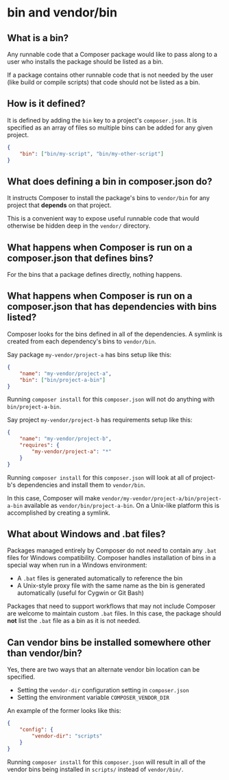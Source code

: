 # bin and vendor/bin

## What is a bin?

Any runnable code that a Composer package would like to pass along
to a user who installs the package should be listed as a bin.

If a package contains other runnable code that is not needed by the
user (like build or compile scripts) that code should not be listed
as a bin.


## How is it defined?

It is defined by adding the `bin` key to a project's `composer.json`.
It is specified as an array of files so multiple bins can be added
for any given project.

```json
{
    "bin": ["bin/my-script", "bin/my-other-script"]
}
```


## What does defining a bin in composer.json do?

It instructs Composer to install the package's bins to `vendor/bin`
for any project that **depends** on that project.

This is a convenient way to expose useful runnable code that would
otherwise be hidden deep in the `vendor/` directory.


## What happens when Composer is run on a composer.json that defines bins?

For the bins that a package defines directly, nothing happens.


## What happens when Composer is run on a composer.json that has dependencies with bins listed?

Composer looks for the bins defined in all of the dependencies. A
symlink is created from each dependency's bins to `vendor/bin`.

Say package `my-vendor/project-a` has bins setup like this:

```json
{
    "name": "my-vendor/project-a",
    "bin": ["bin/project-a-bin"]
}
```

Running `composer install` for this `composer.json` will not do
anything with `bin/project-a-bin`.

Say project `my-vendor/project-b` has requirements setup like this:

```json
{
    "name": "my-vendor/project-b",
    "requires": {
        "my-vendor/project-a": "*"
    }
}
```

Running `composer install` for this `composer.json` will look at
all of project-b's dependencies and install them to `vendor/bin`.

In this case, Composer will make `vendor/my-vendor/project-a/bin/project-a-bin`
available as `vendor/bin/project-a-bin`. On a Unix-like platform
this is accomplished by creating a symlink.


## What about Windows and .bat files?

Packages managed entirely by Composer do not *need* to contain any
`.bat` files for Windows compatibility. Composer handles installation
of bins in a special way when run in a Windows environment:

 * A `.bat` files is generated automatically to reference the bin
 * A Unix-style proxy file with the same name as the bin is generated
   automatically (useful for Cygwin or Git Bash)

Packages that need to support workflows that may not include Composer
are welcome to maintain custom `.bat` files. In this case, the package
should **not** list the `.bat` file as a bin as it is not needed.


## Can vendor bins be installed somewhere other than vendor/bin?

Yes, there are two ways that an alternate vendor bin location can be specified.

 * Setting the `vendor-dir` configuration setting in `composer.json`
 * Setting the environment variable `COMPOSER_VENDOR_DIR`

An example of the former looks like this:

```json
{
    "config": {
        "vendor-dir": "scripts"
    }
}
```

Running `composer install` for this `composer.json` will result in
all of the vendor bins being installed in `scripts/` instead of
`vendor/bin/`.